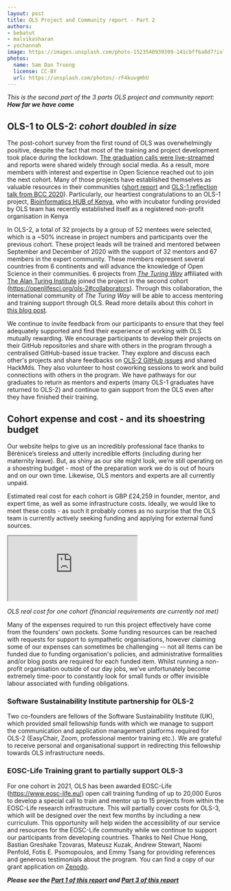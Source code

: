 ```yaml
---
layout: post
title: OLS Project and Community report - Part 2
authors:
- bebatut
- malvikasharan
- yochannah
image: https://images.unsplash.com/photo-1523540939399-141cbff6a8d7?ixlib=rb-1.2.1&ixid=eyJhcHBfaWQiOjEyMDd9&auto=format&fit=crop&w=1650&q=80
photos:
  name: Sam Dan Truong
  license: CC-BY
  url: https://unsplash.com/photos/-rF4kuvgHhU
---
```



*This is the second part of the 3 parts OLS project and community report: **How far we have come***

## OLS-1 to OLS-2: *cohort doubled in size*

The post-cohort survey from the first round of OLS was overwhelmingly positive, despite the fact that most of the training and project development took place during the lockdown. [The graduation calls were live-streamed](https://www.youtube.com/watch?v=2wuy56LcHEw&list=PL1CvC6Ez54KB6U9GtjOjwESMurHgT41qM) and reports were shared widely through social media. As a result, more members with interest and expertise in Open Science reached out to join the next cohort. Many of those projects have established themselves as valuable resources in their communities ([short report](https://openlifesci.org/posts/2020/05/27/ols1-wrapup/) and [OLS-1 reflection talk from BCC 2020](https://www.youtube.com/watch?v=UIgg9G-NXp8&ab_channel=OBFBOSC)). 
Particularly, our heartiest congratulations to an OLS-1 project, [Bioinformatics HUB of Kenya](https://bioinformaticshubofkenya.wordpress.com/), who with incubator funding provided by OLS team has recently established itself as a registered non-profit organisation in Kenya

In OLS-2, a total of 32 projects by a group of 52 mentees were selected, which is a ~50% increase in project numbers and participants over the previous cohort. These project leads will be trained and mentored between September and December of 2020 with the support of 32 mentors and 67 members in the expert community. These members represent several countries from 6 continents and will advance the knowledge of Open Science in their communities. 6 projects from [_The Turing Way_](https://the-turing-way.netlify.app/welcome) affiliated with [The Alan Turing Institute](https://www.turing.ac.uk/) joined the project in the second cohort (https://openlifesci.org/ols-2#collaborators). Through this collaboration, the international community of _The Turing Way_ will be able to access mentoring and training support through OLS. Read more details about this cohort in [this blog post](https://openlifesci.org/posts/2020/09/01/ols2-announcement/).

We continue to invite feedback from our participants to ensure that they feel adequately supported and find their experience of working with OLS mutually rewarding. We encourage participants to develop their projects on their GitHub repositories and share with others in the program through a centralised GitHub-based issue tracker. They explore and discuss each other's projects and share feedbacks on [OLS-2 GitHub issues](https://github.com/open-life-science/ols-2/issues) and shared HackMds. They also volunteer to host coworking sessions to work and build connections with others in the program. We have pathways for our graduates to return as mentors and experts (many OLS-1 graduates have returned to OLS-2) and continue to gain support from the OLS even after they have finished their training.

## Cohort expense and cost - and its shoestring budget 

Our website helps to give us an incredibly professional face thanks to Bérénice’s tireless and utterly incredible efforts (including during her maternity leave). But, as shiny as our site might look, we’re still operating on a shoestring budget - most of the preparation work we do is out of hours and on our own time. Likewise, OLS mentors and experts are all currently unpaid. 

Estimated real cost for each cohort is GBP £24,259 in founder, mentor, and expert time, as well as some infrastructure costs. Ideally, we would like to meet these costs - as such it probably comes as no surprise that the OLS team is currently actively seeking funding and applying for external fund sources.

<iframe src="https://docs.google.com/spreadsheets/d/1_Q8atU9Xsh5aXQuQpxizyMUdKWug_jYgMobzhxxPE8c/pubhtml?widget=true&amp;headers=false"></iframe>

*OLS real cost for one cohort (financial requirements are currently not met)*

Many of the expenses required to run this project effectively have come from the founders’ own pockets. Some funding resources can be reached with requests for support to sympathetic organisations, however claiming some of our expenses can sometimes be challenging -- not all items can be funded due to funding organisation's policies, and administrative formalities and/or blog posts are required for each funded item. Whilst running a non-profit organisation outside of our day jobs, we’ve unfortunately become extremely time-poor to constantly look for small funds or offer invisible labour associated with funding obligations.

### Software Sustainability Institute partnership for OLS-2

Two co-founders are fellows of the Software Sustainability Institute (UK), which provided small fellowship funds with which we manage to support the communication and application management platforms required for OLS-2 (EasyChair, Zoom, professional mentor training etc.). We are grateful to receive personal and organisational support in redirecting this fellowship towards OLS infrastructure needs. 

### EOSC-Life Training grant to partially support OLS-3

For one cohort in 2021, OLS has been awarded EOSC-Life (https://www.eosc-life.eu/) open call training funding of up to 20,000 Euros to develop a special call to train and mentor up to 15 projects from within the EOSC-Life research infrastructure. This will partially cover costs for OLS-3, which will be designed over the next few months by including a new curriculum.
This opportunity will help widen the accessibility of our service and resources for the EOSC-Life community while we continue to support our participants from developing countries. Thanks to Neil Chue Hong, Bastian Greshake Tzovaras, Mateusz Kuzak, Andrew Stewart, Naomi Penfold, Fotis E. Psomopoulos, and Emmy Tsang for providing references and generous testimonials about the program. You can find a copy of our grant application  on [Zenodo](https://zenodo.org/record/4060367).

***Please see the [Part 1 of this report](./2020-10-01-annual-report-part-1) and [Part 3 of this report](./2020-10-01-annual-report-part-3)***

